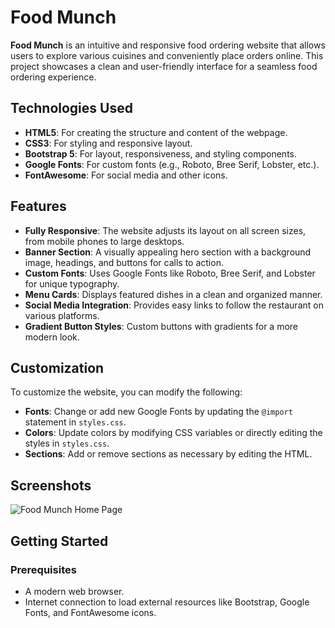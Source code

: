 # **Food Munch**

**Food Munch** is an intuitive and responsive food ordering website that allows users to explore various cuisines and conveniently place orders online. This project showcases a clean and user-friendly interface for a seamless food ordering experience.

## **Technologies Used**

- **HTML5**: For creating the structure and content of the webpage.
- **CSS3**: For styling and responsive layout.
- **Bootstrap 5**: For layout, responsiveness, and styling components.
- **Google Fonts**: For custom fonts (e.g., Roboto, Bree Serif, Lobster, etc.).
- **FontAwesome**: For social media and other icons.

## **Features**

- **Fully Responsive**: The website adjusts its layout on all screen sizes, from mobile phones to large desktops.
- **Banner Section**: A visually appealing hero section with a background image, headings, and buttons for calls to action.
- **Custom Fonts**: Uses Google Fonts like Roboto, Bree Serif, and Lobster for unique typography.
- **Menu Cards**: Displays featured dishes in a clean and organized manner.
- **Social Media Integration**: Provides easy links to follow the restaurant on various platforms.
- **Gradient Button Styles**: Custom buttons with gradients for a more modern look.

## **Customization**

To customize the website, you can modify the following:

- **Fonts**: Change or add new Google Fonts by updating the `@import` statement in `styles.css`.
- **Colors**: Update colors by modifying CSS variables or directly editing the styles in `styles.css`.
- **Sections**: Add or remove sections as necessary by editing the HTML.

## **Screenshots**

![Food Munch Home Page](https://d1tgh8fmlzexmh.cloudfront.net/ccbp-responsive-website/food-munch-img.png)

## **Getting Started**

### **Prerequisites**
- A modern web browser.
- Internet connection to load external resources like Bootstrap, Google Fonts, and FontAwesome icons.


